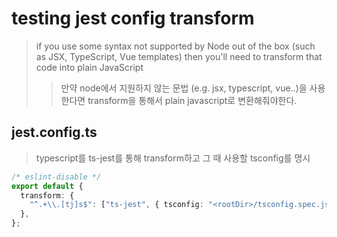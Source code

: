 # testing jest config transform

> if you use some syntax not supported by Node out of the box (such as JSX, TypeScript, Vue templates) then you'll need to transform that code into plain JavaScript
>
> > 만약 node에서 지원하지 않는 문법 (e.g. jsx, typescript, vue..)을 사용한다면 transform을 통해서 plain javascript로 변환해줘야한다.

## jest.config.ts

> typescript를 ts-jest를 통해 transform하고 그 때 사용할 tsconfig를 명시

```ts
/* eslint-disable */
export default {
  transform: {
    "^.+\\.[tj]s$": ["ts-jest", { tsconfig: "<rootDir>/tsconfig.spec.json" }],
  },
};
```
